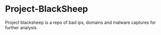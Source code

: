 # Project-BlackSheep
Project blacksheep is a repo of bad ips, domains and malware captures for further analysis.
